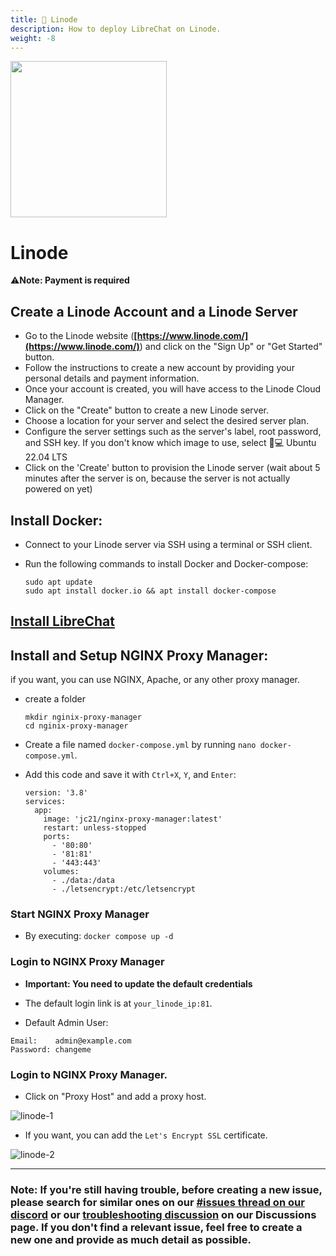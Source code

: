 ```yaml
---
title: 🐧 Linode
description: How to deploy LibreChat on Linode.
weight: -8
---
```

<img src="https://github.com/danny-avila/LibreChat/assets/32828263/d6e430db-518a-4779-83d3-a2d177907df1" width="250"/>

# Linode

⚠️**Note: Payment is required**

## Create a Linode Account and a Linode Server
- Go to the Linode website (**[https://www.linode.com/](https://www.linode.com/)**) and click on the "Sign Up" or "Get Started" button.
- Follow the instructions to create a new account by providing your personal details and payment information.
- Once your account is created, you will have access to the Linode Cloud Manager.
- Click on the "Create" button to create a new Linode server.
- Choose a location for your server and select the desired server plan.
- Configure the server settings such as the server's label, root password, and SSH key. If you don't know which image to use, select 🐧💻 Ubuntu 22.04 LTS
- Click on the 'Create' button to provision the Linode server (wait about 5 minutes after the server is on, because the server is not actually powered on yet)

## Install Docker:
- Connect to your Linode server via SSH using a terminal or SSH client.
- Run the following commands to install Docker and Docker-compose:

  ```
  sudo apt update
  sudo apt install docker.io && apt install docker-compose
  ```
## [Install LibreChat](../install/installation/docker_compose_install.md)

## Install and Setup NGINX Proxy Manager:

if you want, you can use NGINX, Apache, or any other proxy manager.

- create a folder

  ```
  mkdir nginix-proxy-manager
  cd nginix-proxy-manager
  ```

- Create a file named `docker-compose.yml` by running `nano docker-compose.yml`.

- Add this code and save it with `Ctrl+X`, `Y`, and `Enter`:

  ```
  version: '3.8'
  services:
    app:
      image: 'jc21/nginx-proxy-manager:latest'
      restart: unless-stopped
      ports:
        - '80:80'
        - '81:81'
        - '443:443'
      volumes:
        - ./data:/data
        - ./letsencrypt:/etc/letsencrypt
  ```

### Start NGINX Proxy Manager

 - By executing: `docker compose up -d`

### Login to NGINX Proxy Manager
  - **Important: You need to update the default credentials**

  - The default login link is at `your_linode_ip:81`.

  - Default Admin User:

 ```
Email:    admin@example.com
Password: changeme
 ```

### Login to NGINX Proxy Manager.
  - Click on "Proxy Host" and add a proxy host.

![linode-1](https://github.com/danny-avila/LibreChat/assets/32828263/798014ce-6e71-4e1f-9637-3f5f2a7fe402)


- If you want, you can add the `Let's Encrypt SSL` certificate.

![linode-2](https://github.com/danny-avila/LibreChat/assets/32828263/5bd03be9-1e72-4801-8694-db2c540a2833)


---

### Note: If you're still having trouble, before creating a new issue, please search for similar ones on our [#issues thread on our discord](https://discord.librechat.ai) or our [troubleshooting discussion](https://github.com/danny-avila/LibreChat/discussions/categories/troubleshooting) on our Discussions page. If you don't find a relevant issue, feel free to create a new one and provide as much detail as possible.

